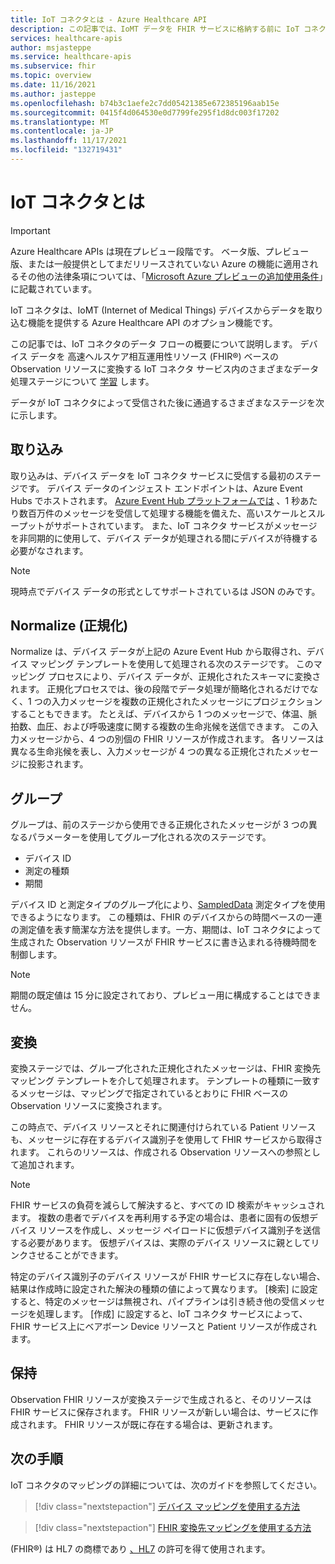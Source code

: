 ```yaml
---
title: IoT コネクタとは - Azure Healthcare API
description: この記事では、IoMT データを FHIR サービスに格納する前に IoT コネクタが実行する手順について説明します。
services: healthcare-apis
author: msjasteppe
ms.service: healthcare-apis
ms.subservice: fhir
ms.topic: overview
ms.date: 11/16/2021
ms.author: jasteppe
ms.openlocfilehash: b74b3c1aefe2c7dd05421385e672385196aab15e
ms.sourcegitcommit: 0415f4d064530e0d7799fe295f1d8dc003f17202
ms.translationtype: MT
ms.contentlocale: ja-JP
ms.lasthandoff: 11/17/2021
ms.locfileid: "132719431"
---
```

# <a name="what-is-iot-connector"></a>IoT コネクタとは

> [!IMPORTANT]
> Azure Healthcare APIs は現在プレビュー段階です。 ベータ版、プレビュー版、または一般提供としてまだリリースされていない Azure の機能に適用されるその他の法律条項については、「[Microsoft Azure プレビューの追加使用条件](https://azure.microsoft.com/support/legal/preview-supplemental-terms/)」に記載されています。

IoT コネクタは、IoMT (Internet of Medical Things) デバイスからデータを取り込む機能を提供する Azure Healthcare API のオプション機能です。

この記事では、IoT コネクタのデータ フローの概要について説明します。 デバイス データを 高速ヘルスケア相互運用性リソース (FHIR&#174;) ベースの Observation リソースに変換する IoT コネクタ サービス内のさまざまなデータ処理ステージについて [学習](https://www.hl7.org/fhir/observation.html) します。

データが IoT コネクタによって受信された後に通過するさまざまなステージを次に示します。

## <a name="ingest"></a>取り込み

取り込みは、デバイス データを IoT コネクタ サービスに受信する最初のステージです。 デバイス データのインジェスト エンドポイントは、Azure Event Hubs でホストされます。 [Azure Event Hub プラットフォームでは](../../event-hubs/index.yml) 、1 秒あたり数百万件のメッセージを受信して処理する機能を備えた、高いスケールとスループットがサポートされています。 また、IoT コネクタ サービスがメッセージを非同期的に使用して、デバイス データが処理される間にデバイスが待機する必要がなされます。

> [!NOTE]
> 現時点でデバイス データの形式としてサポートされているは JSON のみです。

## <a name="normalize"></a>Normalize (正規化)

Normalize は、デバイス データが上記の Azure Event Hub から取得され、デバイス マッピング テンプレートを使用して処理される次のステージです。 このマッピング プロセスにより、デバイス データが、正規化されたスキーマに変換されます。 正規化プロセスでは、後の段階でデータ処理が簡略化されるだけでなく、1 つの入力メッセージを複数の正規化されたメッセージにプロジェクションすることもできます。 たとえば、デバイスから 1 つのメッセージで、体温、脈拍数、血圧、および呼吸速度に関する複数の生命兆候を送信できます。 この入力メッセージから、4 つの別個の FHIR リソースが作成されます。 各リソースは異なる生命兆候を表し、入力メッセージが 4 つの異なる正規化されたメッセージに投影されます。

## <a name="group"></a>グループ

グループは、前のステージから使用できる正規化されたメッセージが 3 つの異なるパラメーターを使用してグループ化される次のステージです。 

* デバイス ID
* 測定の種類 
* 期間

デバイス ID と測定タイプのグループ化により、[SampledData](https://www.hl7.org/fhir/datatypes.html#SampledData) 測定タイプを使用できるようになります。 この種類は、FHIR のデバイスからの時間ベースの一連の測定値を表す簡潔な方法を提供します。一方、期間は、IoT コネクタによって生成された Observation リソースが FHIR サービスに書き込まれる待機時間を制御します。

> [!NOTE]
> 期間の既定値は 15 分に設定されており、プレビュー用に構成することはできません。

## <a name="transform"></a>変換

変換ステージでは、グループ化された正規化されたメッセージは、FHIR 変換先マッピング テンプレートを介して処理されます。 テンプレートの種類に一致するメッセージは、マッピングで指定されているとおりに FHIR ベースの Observation リソースに変換されます。

この時点で、デバイス リソースとそれに関連付けられている Patient リソースも、メッセージに存在するデバイス識別子を使用して FHIR サービスから取得されます。 これらのリソースは、作成される Observation リソースへの参照として追加されます。

> [!NOTE]
>FHIR サービスの負荷を減らして解決すると、すべての ID 検索がキャッシュされます。 複数の患者でデバイスを再利用する予定の場合は、患者に固有の仮想デバイス リソースを作成し、メッセージ ペイロードに仮想デバイス識別子を送信する必要があります。 仮想デバイスは、実際のデバイス リソースに親としてリンクさせることができます。

特定のデバイス識別子のデバイス リソースが FHIR サービスに存在しない場合、結果は作成時に設定された解決の種類の値によって異なります。 [検索] に設定すると、特定のメッセージは無視され、パイプラインは引き続き他の受信メッセージを処理します。 [作成] に設定すると、IoT コネクタ サービスによって、FHIR サービス上にベアボーン Device リソースと Patient リソースが作成されます。

## <a name="persist"></a>保持

Observation FHIR リソースが変換ステージで生成されると、そのリソースは FHIR サービスに保存されます。 FHIR リソースが新しい場合は、サービスに作成されます。 FHIR リソースが既に存在する場合は、更新されます。

## <a name="next-steps"></a>次の手順

IoT コネクタのマッピングの詳細については、次のガイドを参照してください。

>[!div class="nextstepaction"]
>[デバイス マッピングを使用する方法](how-to-use-device-mappings.md)

>[!div class="nextstepaction"]
>[FHIR 変換先マッピングを使用する方法](how-to-use-fhir-mappings.md)

(FHIR&#174;) は HL7 の商標であり [、HL7](https://hl7.org/fhir/) の許可を得て使用されます。
